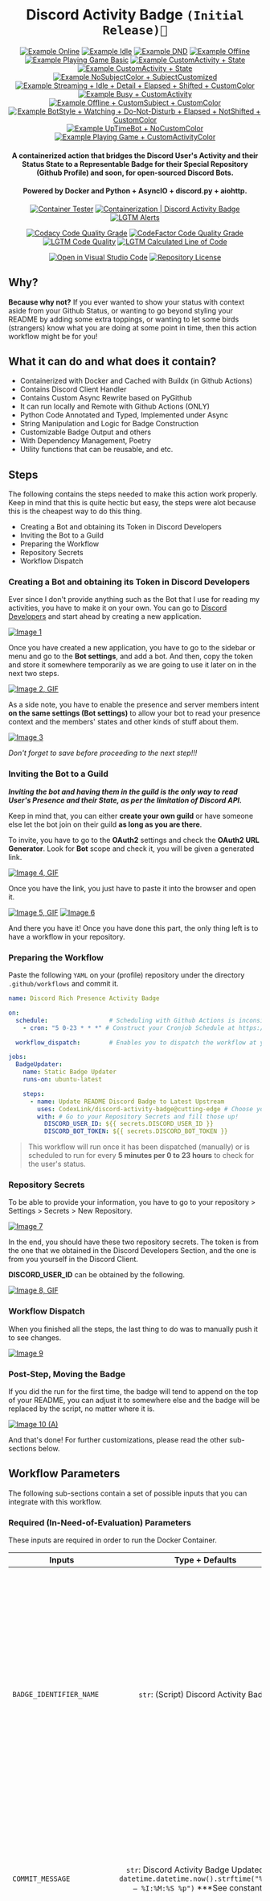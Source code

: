 <div align="center">
<h1> Discord Activity Badge <code>(Initial Release)🌇</code></h1>
  
  
[![Example Online](https://badgen.net/badge/Discord%20Activity/Currently%20Online/green?icon=discord)](https://github.com/CodexLink/discord-activity-badge)
[![Example Idle](https://badgen.net/badge/Discord%20Activity/Currently%20Idle/yellow?icon=discord)](https://github.com/CodexLink/discord-activity-badge)
[![Example DND](https://badgen.net/badge/Discord%20Activity/Do%20Not%20Disturb/red?icon=discord)](https://github.com/CodexLink/discord-activity-badge)
[![Example Offline](https://badgen.net/badge/Discord%20Activity/Currently%20Offline/black?icon=discord)](https://github.com/CodexLink/discord-activity-badge)
[![Example Playing Game Basic](https://badgen.net/badge/Discord%20Activity/Playing%20Honkai%20Impact%203,%206%20hours%20elapsed./green?icon=discord)](https://github.com/CodexLink/discord-activity-badge)
[![Example CustomActivity + State](https://badgen.net/badge/Discord%20Activity/Doing%20something%20for%20fun./purple?icon=discord&labelColor=red)](https://github.com/CodexLink/discord-activity-badge)
[![Example CustomActivity + State](https://badgen.net/badge/Currently%20Busy/Managing%20and%20Observing%20Crypto.../purple?icon=discord&labelColor=red)](https://github.com/CodexLink/discord-activity-badge)
[![Example NoSubjectColor + SubjectCustomized](https://badgen.net/badge/Currently%20Away/Doing%20something%20for%20fun./yellow?icon=discord)](https://github.com/CodexLink/discord-activity-badge)
[![Example Streaming + Idle + Detail + Elapsed + Shifted + CustomColor](https://badgen.net/badge/Currently%20Streaming/Visual%20Studio%20Code,%20Debugging%20entrypoint.py:1390,%2069%20minutes%20passed%20by./FA037F?icon=discord&labelColor=purple)](https://github.com/CodexLink/discord-activity-badge)
[![Example Busy + CustomActivity](https://badgen.net/badge/Currently%20Busy/Visual%20Studio%20Code,%20Editing%20README.md:115:124%20%28187%29/yellow?icon=discord&labelColor=red)](https://github.com/CodexLink/discord-activity-badge)
[![Example Offline + CustomSubject + CustomColor](https://badgen.net/badge/My%20Status/Currently%20Offline%20At%20This%20Point%20of%20Time./red?icon=discord)](https://github.com/CodexLink/discord-activity-badge)
[![Example BotStyle + Watching + Do-Not-Disturb + Elapsed + NotShifted + CustomColor](https://badgen.net/badge/Watching%20Data/Client%20WebSocket%20Server,%20Servicing%20People%20for%20about%201024%20Minutes!/blue?icon=discord&labelColor=green)](https://github.com/CodexLink/discord-activity-badge)
[![Example UpTimeBot + NoCustomColor](https://badgen.net/badge/ServerClient%20Discord/Currently%20Online.%20Servicing%202019%20Servers%20for%2089%20hours!/orange?icon=discord)](https://github.com/CodexLink/discord-activity-badge) <!-- ! I'm not sure if this is possible with the Bot's Presence. Will further investigate later. -->
[![Example Playing Game + CustomActivityColor](https://badgen.net/badge/Currently%20Playing%20Game/Honkai%20Impact%203,%206%20hours%20elapsed./CA8216?icon=discord&labelColor=green)](https://github.com/CodexLink/discord-activity-badge)

<h4>A containerized action that bridges the Discord User's Activity and their Status State to a Representable Badge for their Special Repository (Github Profile) and soon, for open-sourced Discord Bots.</h4>
<h4><b>Powered by Docker and Python + AsyncIO + discord.py + aiohttp.</b></h4>

[![Container Tester](https://github.com/CodexLink/discord-activity-badge/actions/workflows/docker_test.yml/badge.svg)](https://github.com/CodexLink/discord-activity-badge/actions/workflows/docker_test.yml)
[![Containerization | Discord Activity Badge](https://github.com/CodexLink/discord-activity-badge/actions/workflows/docker_deploy.yml/badge.svg)](https://github.com/CodexLink/discord-activity-badge/actions/workflows/docker_deploy.yml)
[![LGTM Alerts](https://badgen.net/lgtm/alerts/g/CodexLink/discord-activity-badge/python?icon=lgtm&label=LGTM%20Alerts)](https://lgtm.com/projects/g/CodexLink/discord-activity-badge)

[![Codacy Code Quality Grade](https://badgen.net/codacy/grade/42fcd1c143464a288522e236f929b1a8/latest?icon=codacy&label=Codacy%20Code%20Quality)](https://app.codacy.com/gh/CodexLink/discord-activity-badge/dashboard)
[![CodeFactor Code Quality Grade](https://img.shields.io/codefactor/grade/github/CodexLink/discord-activity-badge/latest?label=CodeFactor%20Code%20Quality&logo=codefactor)](https://www.codefactor.io/repository/github/codexlink/discord-activity-badge)
[![LGTM Code Quality](https://badgen.net/lgtm/grade/g/CodexLink/discord-activity-badge/python?icon=lgtm&label=LGTM%20Code%20Quality)](https://lgtm.com/projects/g/CodexLink/discord-activity-badge)
[![LGTM Calculated Line of Code](https://badgen.net/lgtm/lines/g/CodexLink/discord-activity-badge/python?icon=lgtm&label=Code%20Lines%20%28Python%29)](https://lgtm.com/projects/g/CodexLink/discord-activity-badge)

[![Open in Visual Studio Code](https://open.vscode.dev/badges/open-in-vscode.svg)](https://open.vscode.dev/CodexLink/discord-activity-badge/)
[![Repository License](https://img.shields.io/badge/Repo%20License-Apache%20License%202.0-blueviolet)](https://github.com/CodexLink/discord-activity-badge/blob/main/LICENSE)

</div>

## Why?

**Because why not?** If you ever wanted to show your status with context aside from your Github Status, or wanting to go beyond styling your README by adding some extra toppings, or wanting to let some birds (strangers) know what you are doing at some point in time, then this action workflow might be for you!

## What it can do and what does it contain?

* Containerized with Docker and Cached with Buildx (in Github Actions)
* Contains Discord Client Handler
* Contains Custom Async Rewrite based on PyGithub
* It can run locally and Remote with Github Actions (ONLY)
* Python Code Annotated and Typed, Implemented under Async
* String Manipulation and Logic for Badge Construction
* Customizable Badge Output and others
* With Dependency Management, Poetry
* Utility functions that can be reusable, and etc.

## Steps

The following contains the steps needed to make this action work properly. Keep in mind that this is quite hectic but easy, the steps were alot because this is the cheapest way to do this thing.

* Creating a Bot and obtaining its Token in Discord Developers
* Inviting the Bot to a Guild
* Preparing the Workflow
* Repository Secrets
* Workflow Dispatch

### Creating a Bot and obtaining its Token in Discord Developers

Ever since I don't provide anything such as the Bot that I use for reading my activities, you have to make it on your own. You can go to [Discord Developers](https://discord.com/developers/) and start ahead by creating a new application.

[![Image 1](https://github.com/CodexLink/discord-activity-badge/blob/latest/img/1.png)](https://github.com/CodexLink/discord-activity-badge/)

Once you have created a new application, you have to go to the sidebar or menu and go to the **Bot settings**, and add a bot. And then, copy the token and store it somewhere temporarily as we are going to use it later on in the next two steps.

[![Image 2, GIF](https://github.com/CodexLink/discord-activity-badge/blob/latest/img/2.png)](https://github.com/CodexLink/discord-activity-badge/)

As a side note, you have to enable the presence and server members intent **on the same settings (Bot settings)** to allow your bot to read your presence context and the members' states and other kinds of stuff about them.

[![Image 3](https://github.com/CodexLink/discord-activity-badge/blob/latest/img/3.png)](https://github.com/CodexLink/discord-activity-badge/)

*Don't forget to save before proceeding to the next step!!!*

### Inviting the Bot to a Guild

***Inviting the bot and having them in the guild is the only way to read User's Presence and their State, as per the limitation of Discord API.***

Keep in mind that, you can either **create your own guild** or have someone else let the bot join on their guild **as long as you are there**.

To invite, you have to go to the **OAuth2** settings and check the **OAuth2 URL Generator**. Look for **Bot** scope and check it, you will be given a generated link.

[![Image 4, GIF](https://github.com/CodexLink/discord-activity-badge/blob/latest/img/4.gif)](https://github.com/CodexLink/discord-activity-badge/)

Once you have the link, you just have to paste it into the browser and open it.

[![Image 5, GIF](https://github.com/CodexLink/discord-activity-badge/blob/latest/img/5.gif)](https://github.com/CodexLink/discord-activity-badge/)
[![Image 6](https://github.com/CodexLink/discord-activity-badge/blob/latest/img/6.png)](https://github.com/CodexLink/discord-activity-badge/)

And there you have it! Once you have done this part, the only thing left is to have a workflow in your repository.

### Preparing the Workflow

Paste the following `YAML` on your (profile) repository under the directory `.github/workflows` and commit it.

``` yaml
name: Discord Rich Presence Activity Badge

on:
  schedule:                 # Scheduling with Github Actions is inconsistent.
    - cron: "5 0-23 * * *" # Construct your Cronjob Schedule at https://crontab.guru/.

  workflow_dispatch:        # Enables you to dispatch the workflow at your click.

jobs:
  BadgeUpdater:
    name: Static Badge Updater
    runs-on: ubuntu-latest

    steps:
      - name: Update README Discord Badge to Latest Upstream
        uses: CodexLink/discord-activity-badge@cutting-edge # Choose your own version by picking a tag or a branch name.
        with: # Go to your Repository Secrets and fill those up!
          DISCORD_USER_ID: ${{ secrets.DISCORD_USER_ID }}
          DISCORD_BOT_TOKEN: ${{ secrets.DISCORD_BOT_TOKEN }}

```

> This workflow will run once it has been dispatched (manually) or is scheduled to run for every **5 minutes per 0 to 23 hours** to check for the user's status.

### Repository Secrets

To be able to provide your information, you have to go to your repository > Settings > Secrets > New Repository.

[![Image 7](https://github.com/CodexLink/discord-activity-badge/blob/latest/img/7.png)](https://github.com/CodexLink/discord-activity-badge/)

In the end, you should have these two repository secrets. The token is from the one that we obtained in the Discord Developers Section, and the one is from you yourself in the Discord Client.

**DISCORD_USER_ID** can be obtained by the following.

[![Image 8, GIF](https://github.com/CodexLink/discord-activity-badge/blob/latest/img/8.gif)](https://github.com/CodexLink/discord-activity-badge/)

### Workflow Dispatch

When you finished all the steps, the last thing to do was to manually push it to see changes.

[![Image 9](https://github.com/CodexLink/discord-activity-badge/blob/latest/img/9.png)](https://github.com/CodexLink/discord-activity-badge/)

### Post-Step, Moving the Badge

If you did the run for the first time, the badge will tend to append on the top of your README, you can adjust it to somewhere else and the badge will be replaced by the script, no matter where it is.

[![Image 10 (A)](https://github.com/CodexLink/discord-activity-badge/blob/latest/img/A.png)](https://github.com/CodexLink/discord-activity-badge/)

And that's done! For further customizations, please read the other sub-sections below.

## Workflow Parameters

The following sub-sections contain a set of possible inputs that you can integrate with this workflow.

### Required (In-Need-of-Evaluation) Parameters

These inputs are required in order to run the Docker Container.

 Inputs   | Type + Defaults   | Description
 -------- | :---------------: | --------------------------------------
`BADGE_IDENTIFIER_NAME` | `str`: (Script) Discord Activity Badge | The name of the badge (in markdown form) that will be utilized to replace the badge state side's contents. If the identifier does not exist, it will proceed to create a new one and append it on the top of your README. **You must arrange it right after.**
`COMMIT_MESSAGE` | `str`: Discord Activity Badge Updated as of `datetime.datetime.now().strftime("%m/%d/%y — %I:%M:%S %p")` ***See constants.py | The commit message that will be invoked in the commit context when there's are some changes to push.
`DISCORD_BOT_TOKEN` | `str` (**Required**) | The token of your bot from Discord's Developer Page. Note that, you have to use your own bot! Go check [Discord Developers](https://discord.com/developers/).
`DISCORD_USER_ID` | `int` (**Required**) | An integer ID used to identify you in Discord.
`PROFILE_REPOSITORY` | `str`: `GITHUB_ACTOR/GITHUB_ACTOR` | The repository from where the commits will be pushed. Fill this up when you are indirectly deploying the script under a different repository.
`URL_TO_REDIRECT_ON_CLICK` | `str`: `PROFILE_REPOSITORY` value. | The URL to point when the badge has been clicked.
`WORKFLOW_TOKEN` | `str` (**Required**) | The token of the Github Workflow Instance used to authenticate commits deployed by the script. Fill this up if you want to test locally so that you aren't going to be rate limited. **Using user-generated token can give 5000 API requests**!

> Parameters that are `required` have to be explicitly stated in the workflow. Otherwise, it will lead to an error.
> Regardless of the `types`, it will be resolved by the script, this is just an indicator that those will be explicitly converted to what has been told here.

### Optional Parameters

These inputs are optional and have the capability to override the display of the badge and the commit message. Allowing extensibility and customization that allows you to render multiple ways of designing your badge.

#### Colors and Intentions

If you wanna change how things should be delivered (context) and how they should look like (color), then this set of parameters will help you modify the way how it looks. Keep in mind that the labels `[n]` in the parameters is a number, and is corresponding to a set of choices. Please check the options under the table.

| Parameters    | Description + Result |
| :-----------: | :------------------: |
`str` `[1]_STRING` *Note*: **Each state (as options) is almost the same context from output to choices.** | Overrides `Discord Activity` (Subject String) **and** User State with the state of `Playing`, `Watching`, and `Listening` with ***custom strings***; this avoids making the status longer and balanced. If this is a `CustomActivity`, it will append User's State **[Online, Idle, DND, Offline]** instead. </br></br> [![Demo #1](https://badgen.net/badge/Currently%20Playing/Visual%20Studio%20Code/green?icon=discord)](https://github.com/CodexLink/discord-activity-badge/)
`str` `[2]_STATUS_STRING` *Note*: **Please check fallback_values in elements/constants.py** | Overrides the status output in ***online / idle / dnd / offline*** states. </br></br> [![Demo #2](https://badgen.net/badge/Discord%20Activity/Current%20Away-From-Keyboard/yellow?icon=discord)](https://github.com/CodexLink/discord-activity-badge)
`str` `[1]_COLOR` *Note*:***HEX RGB only*** | Renders status badge color whenever there's a certain activity. Which renders the user's state color in the subject, if a certain activity has color specified. Leaving these settings by default (None) will result to render the user's state color. **See example of `APPEND_STATE_ON_SUBJECT`**. That should ignore `SHIFT_STATE_ACTIVITY_COLOR` if that is the case. </br></br> [![Demo #3](https://badgen.net/badge/Currently%20Streaming/Visual%20Studio%20Code/purple?icon=discord&labelColor=green)](https://github.com/CodexLink/discord-activity-badge)
`str` `[2]_STATUS_COLOR` *Note*: ***HEX RGB only*** | Overrides the status color when the user is in ***online / idle / dnd / offline*** states. </br></br> [![Demo #3](https://badgen.net/badge/Discord%20Activity/Currently%20Offline/D103FA?icon=discord)](https://github.com/CodexLink/discord-activity-badge)
`str` `STATIC_SUBJECT_STRING` *Defaults to*: **None** | Statically declare a certain string to display on the subject. If declared, ***[]_ACTIVITY_STRING and []_STATUS_STRING*** will be ignored. </br></br> [![Demo #4](https://badgen.net/badge/Discord%20Activity/Playing%20Honkai%20Impact%203/green?icon=discord)](https://github.com/CodexLink/discord-activity-badge)

> 1. Options: ***CUSTOM_ACTIVITY***, ***GAME_ACTIVITY***, ***RICH_PRESENCE***, ***STREAM_ACTIVITY***, and ***SPOTIFY_ACTIVITY***.
> 2. Options: ***ONLINE***, ***IDLE***, ***DND***, and ***OFFLINE***.

*I separated the options along with the parameter to avoid confusion while reading it.*

#### Context

Whenever you want to change the context of the badge, you can use this set of parameters for extending the context or shorten it.

| Parameters    | Description + Result (If there's any)
| :-----------: | :------------------:
`str` `PREFERRED_PRESENCE_CONTEXT` *Options*: *[***DETAILS***, STATE, CONTEXT_DISABLED]* | Overrides additional information to append in the badge. So far, only `DETAILS` and `STATE` are allowed to be appended since it shows the other context of the application.
`str` `TIME_DISPLAY_OUTPUT` *Options*: *[TIME_DISABLED, HOURS, **HOURS_MINUTE**, MINUTES, SECONDS]* | Appends time (based on preference) after the application name or the detail of the activity when `APPEND_PRESENCE_CONTEXT` is **True**. </br></br> [![Demo #6](https://badgen.net/badge/Currently%20Playing/Visual%20Studio%20Code,%206%20hours%20Elapsed./green?icon=discord)](https://github.com/CodexLink/discord-activity-badge)
`str` `TIME_DISPLAY_ELAPSED_OVERRIDE_STRING` *Defaults to*: **elapsed.** | Overrides the string appended whenever the time is displayed for elapsed. This is effective only when SHOW_TIME_DURATION is **True**. </br></br> [![Demo #7](https://badgen.net/badge/Currently%20Playing/Visual%20Studio%20Code,%206%20hours%20and%20counting./green?icon=discord)](https://github.com/CodexLink/discord-activity-badge)
`str` `TIME_DISPLAY_REMAINING_OVERRIDE_STRING` *Defaults to*: **remaining.** | Overrides the string appended whenever the time is displayed for remaining. This is effective only when `TIME_TO_DISPLAY` is **True**. </br></br> [![Demo #8](https://badgen.net/badge/Currently%20Playing/Visual%20Studio%20Code,%206%20hours%209%20minutes%20to%20finish./green?icon=discord)](https://github.com/CodexLink/discord-activity-badge)
`bool` `TIME_DISPLAY_SHORTHAND` *Defaults to*: **False** | Displays the time with **hours** and **minutes** shorthanded to **h** and **m**. </br></br> [![Demo #9](https://badgen.net/badge/Currently%20Playing/Visual%20Studio%20Code,%206%20h./green?icon=discord)](https://github.com/CodexLink/discord-activity-badge)

#### Preferences

| Parameters  | Description + Result
| :-----------: | :----------------:
`str` `PREFERRED_ACTIVITY_TO_DISPLAY` *Options*: *[CUSTOM_ACTIVITY, GAME_ACTIVITY, **RICH_PRESENCE**, STREAM_ACTIVITY, SPOTIFY_ACTIVITY]* | Renders a particular activity as a prioritized activity. If the preferred activity does not exist, it will render any activity by default. **There will be no demo since it only picks what activity should be displayed.**
`bool` `SHIFT_STATE_ACTIVITY_COLORS` *Defaults to*: **False** | Interchange state and activity colors. This is useful only if you want to retain your state color position even though `APPEND_STATE_ON_SUBJECT` is true. [![Demo #11](https://badgen.net/badge/Currently%20Streaming/Visual%20Studio%20Code/green?icon=discord&labelColor=purple)](https://github.com/CodexLink/discord-activity-badge)
`str (char)` `SPOTIFY_INCLUDE_ALBUM_PLAYLIST_NAME` *Defaults to*: **False** | Displays the album or the playlist from where the song is being played. **Enabling this will keep the badge long enough to capture one whole line of the README!** [![Demo #12](https://badgen.net/badge/Listening%20to/Spotify%2C%20Otsukimi%20PARTY%20HARD%20feat.%20%E3%81%AA%E3%81%AA%E3%81%B2%E3%82%89%20by%20t%2Bpazolite%3B%20Nanahira%20%28KAKATTEKOYEAH%21%21%21%21%29%20%7C%200%3A02%3A48%20of%200%3A04%3A09?color=61d800&labelColor=1db954&icon=discord)](https://github.com/CodexLink/CodexLink)
`str (char)` `STATUS_CONTEXT_SEPERATOR` *Defaults to*: **`,`** | The character/s that separates the context of every status elements. Keep note that, once you declared a value on this parameter, it will automatically add space from both ends to ensure that the content displays properly. If otherwise, the script will do the spacing on its own. [![Demo #13](https://badgen.net/badge/Currently%20Playing/Visual%20Studio%20Code%20%7C%20Idling%20In%20Workspace%20%7C%207%20hours%20elapsed./green?icon=discord&labelColor=yellow)](https://github.com/CodexLink/discord-activity-badge)

**You got some ideas or did I miss something out? Please generate an issue or PR (if you have declared it on your own), and we will talk about it.**

> For more information on how the script renders the badge based on preferences, please check the **badge.py**.

#### Development Parameters

When developing, there are other fields that shouldn't be used in the first place. Though they are helpful if you are planning to contribute or replicate the project.

| Parameters    | Type        | Default     | Description
| -----------   | ----------- | ----------- | -----------
| `IS_DRY_RUN`  | `bool` | `False` | Runs the usual process but it doesn't commit changes.

> The list does seem to contain only one parameter. Worry not, there will be more parameters to be introduced in the future!

## Credits

Here contains a list of resources that I have used in any form that contributed to the development of this repository.

### Used Libraries and Technologies

* [argparse](https://docs.python.org/3/library/argparse.html) — Parser for command-line options, arguments and sub-commands.
* [ast](https://docs.python.org/3/library/argparse.html) — Parser for command-line options, arguments and sub-commands.
* [aiohttp](https://github.com/aio-libs/aiohttp) — Asynchronous HTTP client/server framework for asyncio and Python.
* [asyncio](https://docs.python.org/3/library/asyncio.html) — is a library to write concurrent code using the async/await syntax (Asynchronous I/O).
* [Badgen.net](https://badgen.net) — Fast badge generating service.
* [base64](https://docs.python.org/3/library/base64.html) — Base16, Base32, Base64, Base85 Data Encodings.
* [black](https://github.com/psf/black) — The uncompromising Python code formatter.
* [Discord.py](https://github.com/Rapptz/discord.py) — An API wrapper for Discord written in Python.
* [Docker](https://www.docker.com/) — Empowering App Development for Developers
* [datetime](https://docs.python.org/3/library/datetime.html) — Basic date and time types.
* [discord.py-stubs](https://github.com/bryanforbes/discord.py-stubs) — Literally Discord.py Stubs for `typing` library.
* [enum](https://docs.python.org/3/library/enum.html) — Support for enumerations.
* [flake8](https://github.com/PyCQA/flake8) — flake8 is a python tool that glues together pycodestyle, pyflakes, mccabe, and third-party plugins to check the style and quality of some python code.
* [logging](https://docs.python.org/3/library/logging.html) — Logging facility for Python.
* [mypy](https://github.com/python/mypy) — Optional static typing for Python 3 and 2 (PEP 484).
* [urllib3](https://github.com/urllib3/urllib3) — Python HTTP library with thread-safe connection pooling, file post support, user friendly, and more.
* [os](https://docs.python.org/3/library/os.html) — Miscellaneous operating system interfaces.
* [Poetry](https://github.com/python-poetry/poetry) — Python dependency management and packaging made easy.
* [Python](https://www.python.org/) — an interpreted high-level general-purpose programming language.
* [Pythex](https://pythex.org/) — FIrst regular expression checker that I have used.
* [python-dotenv](https://github.com/theskumar/python-dotenv) — Get and set values in your .env file in local and production servers. 🎉
* [Regex101](https://regex101.com/) — One of the second regular expression checkers.
* [re](https://docs.python.org/3/library/re.html) — Regular expression operations.
* [sys](https://docs.python.org/3/library/sys.html) — System-specific parameters and functions.
* [time](https://docs.python.org/3/library/time.html) — Time access and conversions.
* [typing](https://docs.python.org/3/library/typing.html) — Support for type hints.
* [urllib](https://docs.python.org/3/library/urllib.html#module-urllib) — URL handling modules.
* [Visual Studio Code](https://code.visualstudio.com/) — Code editing. Redefined.

### Special Thanks

The following were the ones who inspired me and gave me confidence for making this pet project possible.

* [jacobtomlinson/python-container-action](https://github.com/jacobtomlinson/python-container-action) — A template for creating GitHub Actions in Python.
* [athul/waka-readme](https://github.com/athul/waka-readme) — Wakatime Weekly Metrics on your Profile Readme.
* <https://dev.to/dtinth/caching-docker-builds-in-github-actions-which-approach-is-the-fastest-a-research-18ei>
* <https://github.com/dtinth/github-actions-docker-layer-caching-poc> -> <https://github.com/sagikazarmark/github-actions-docker-layer-caching-poc>

### Other Resources

Keep in mind that most of these resources have been used for references and were not used for copy-pasting code! Also, it's worth noting that the **links may be unsorted**.

#### Articles or Guides

* <https://blog.baeke.info/2021/04/09/building-a-github-action-with-docker/>
* <https://pythonspeed.com/articles/base-image-python-docker-images/>
* <https://sodocumentation.net/regex/topic/9852/substitutions-with-regular-expressions>

#### Questions (Unsorted)

Some of the questions here were snipped. They will redirect you to the answer.

* <https://stackoverflow.com/questions/36342899/asyncio-ensure-future-vs-baseeventloop-create-task-vs-simple-coroutine>
* <https://stackoverflow.com/questions/66381035/docker-buildx-error-rpc-error-code-unknown-desc-server-message-insuffici>
* <https://stackoverflow.com/a/41766306/5353223>
* <https://stackoverflow.com/questions/41351346/python-asyncio-task-list-generation-without-executing-the-method>
* <https://stackoverflow.com/a/49710946/5353223>
* <https://stackoverflow.com/questions/3603502/prevent-creating-new-attributes-outside-init>
* <https://stackoverflow.com/a/18472142/5353223>
* <https://stackoverflow.com/a/624939/5353223>
* <https://stackoverflow.com/a/41766306/5353223>
* <https://stackoverflow.com/a/11743262/5353223>
* <https://stackoverflow.com/questions/9437726/how-to-get-the-value-of-a-variable-given-its-name-in-a-string>
* <https://stackoverflow.com/a/18470628/5353223>
* <https://stackoverflow.com/a/51191130/5353223>
* <https://stackoverflow.com/a/65359924/5353223>
* <https://stackoverflow.com/questions/33128325/how-to-set-class-attribute-with-await-in-init.
* <https://stackoverflow.com/questions/9575409/calling-parent-class-init-with-multiple-inheritance-whats-the-right-way/55583282>
* <https://stackoverflow.com/questions/14007545/python-regex-instantly-replace-groups>
* <https://stackoverflow.com/questions/15340582/python-extract-pattern-matches>
* <https://stackoverflow.com/a/606199/5353223>
* <https://stackoverflow.com/a/27529806/5353223>
* <https://stackoverflow.com/a/22636121/5353223>
* <https://stackoverflow.com/a/5096669/5353223>

#### Sites

* <https://crontab.guru/>
* <https://www.epochconvert.com/>
* <https://material.io/design/color/the-color-system.html#tools-for-picking-colors>
* <https://regex101.com/>

**I would like to thank those who asked and those who answered a particular question (for Questions), and to the repository and articles that describe the problem, which leads me to a certain direction, resulting in solving it.**

## License

```text
  Copyright 2021 Janrey "CodexLink" Licas

  Licensed under the Apache License, Version 2.0 (the "License");
  you may not use this file except in compliance with the License.
  You may obtain a copy of the License at

  http://www.apache.org/licenses/LICENSE-2.0
```

You may see the [LICENSE.md](https://github.com/CodexLink/discord-rich-presence-activity-badge/blob/main/LICENSE) file for more information.
